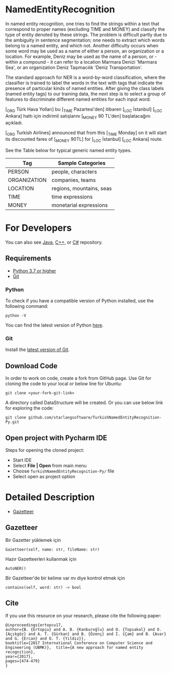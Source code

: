 # NamedEntityRecognition

In named entity recognition, one tries to find the strings within a text that correspond to proper names (excluding TIME and MONEY) and classify the type of entity denoted by these strings. The problem is difficult partly due to the ambiguity in sentence segmentation; one needs to extract which words belong to a named entity, and which not. Another difficulty occurs when some word may be used as a name of either a person, an organization or a location. For example, Deniz may be used as the name of a person, or - within a compound - it can refer to a location Marmara Denizi 'Marmara Sea', or an organization Deniz Taşımacılık 'Deniz Transportation'.

The standard approach for NER is a word-by-word classification, where the classifier is trained to label the words in the text with tags that indicate the presence of particular kinds of named entities. After giving the class labels (named entity tags) to our training data, the next step is to select a group of features to discriminate different named entities for each input word.

[<sub>ORG</sub> Türk Hava Yolları] bu [<sub>TIME</sub> Pazartesi'den] itibaren [<sub>LOC</sub> İstanbul] [<sub>LOC</sub> Ankara] hattı için indirimli satışlarını [<sub>MONEY</sub> 90 TL'den] başlatacağını açıkladı.

[<sub>ORG</sub> Turkish Airlines] announced that from this [<sub>TIME</sub> Monday] on it will start its discounted fares of [<sub>MONEY</sub> 90TL] for [<sub>LOC</sub> İstanbul] [<sub>LOC</sub> Ankara] route.

See the Table below for typical generic named entity types.

|Tag|Sample Categories|
|---|---|
|PERSON|people, characters|
|ORGANIZATION|companies, teams|
|LOCATION|regions, mountains, seas|
|TIME|time expressions|
|MONEY|monetarial expressions|

For Developers
============
You can also see [Java](https://github.com/starlangsoftware/TurkishNamedEntityRecognition), [C++](https://github.com/starlangsoftware/TurkishNamedEntityRecognition-CPP), or [C#](https://github.com/starlangsoftware/TurkishNamedEntityRecognition-CS) repository.

## Requirements

* [Python 3.7 or higher](#python)
* [Git](#git)

### Python 

To check if you have a compatible version of Python installed, use the following command:

    python -V
    
You can find the latest version of Python [here](https://www.python.org/downloads/).

### Git

Install the [latest version of Git](https://git-scm.com/book/en/v2/Getting-Started-Installing-Git).

## Download Code

In order to work on code, create a fork from GitHub page. 
Use Git for cloning the code to your local or below line for Ubuntu:

	git clone <your-fork-git-link>

A directory called DataStructure will be created. Or you can use below link for exploring the code:

	git clone github.com/starlangsoftware/TurkishNamedEntityRecognition-Py.git

## Open project with Pycharm IDE

Steps for opening the cloned project:

* Start IDE
* Select **File | Open** from main menu
* Choose `TurkishNamedEntityRecognition-Py/` file
* Select open as project option

Detailed Description
============
+ [Gazetteer](#gazetteer)

## Gazetteer

Bir Gazetter yüklemek için

	Gazetteer(self, name: str, fileName: str)

Hazır Gazetteerleri kullanmak için

	AutoNER()

Bir Gazetteer'de bir kelime var mı diye kontrol etmek için

	contains(self, word: str) -> bool

## Cite
If you use this resource on your research, please cite the following paper: 

```
@inproceedings{ertopcu17,  
author={B. {Ertopçu} and A. B. {Kanburoğlu} and O. {Topsakal} and O. {Açıkgöz} and A. T. {Gürkan} and B. {Özenç} and İ. {Çam} and B. {Avar} and G. {Ercan} and O. T. {Yıldız}},  
booktitle={2017 International Conference on Computer Science and Engineering (UBMK)},  title={A new approach for named entity recognition},   
year={2017},  
pages={474-479}
}
